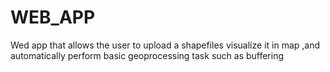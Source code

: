 # WEB_APP
Wed app that allows the user to upload a shapefiles visualize it in map ,and automatically  perform basic geoprocessing task such as buffering
